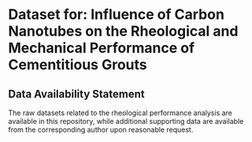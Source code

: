 # Dataset for: Influence of Carbon Nanotubes on the Rheological and Mechanical Performance of Cementitious Grouts

## Data Availability Statement

The raw datasets related to the rheological performance analysis are available in this repository, while additional supporting data are available from the corresponding author upon reasonable request.
